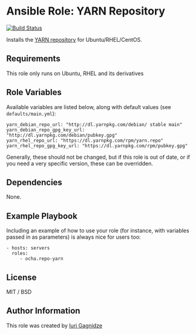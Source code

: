 Ansible Role: YARN Repository
=========

[![Build Status](https://travis-ci.org/ocha/ansible-role-repo-yarn.svg?branch=master)](https://travis-ci.org/ocha/ansible-role-repo-yarn)

Installs the [YARN repository](https://yarnpkg.com) for Ubuntu/RHEL/CentOS.

Requirements
------------

This role only runs on Ubuntu, RHEL and its derivatives

Role Variables
--------------

Available variables are listed below, along with default values (see `defaults/main.yml`):

    yarn_debian_repo_url: "http://dl.yarnpkg.com/debian/ stable main"
    yarn_debian_repo_gpg_key_url: "http://dl.yarnpkg.com/debian/pubkey.gpg"
    yarn_rhel_repo_url: "https://dl.yarnpkg.com/rpm/yarn.repo"
    yarn_rhel_repo_gpg_key_url: "https://dl.yarnpkg.com/rpm/pubkey.gpg"

Generally, these should not be changed, but if this role is out of date, or if you need a very specific version, these can be overridden.


Dependencies
------------

None.

Example Playbook
----------------

Including an example of how to use your role (for instance, with variables passed in as parameters) is always nice for users too:

    - hosts: servers
      roles:
         - ocha.repo-yarn

License
-------

MIT / BSD

Author Information
------------------

This role was created by [Iuri Gagnidze](https://www.github.com/ocha)
